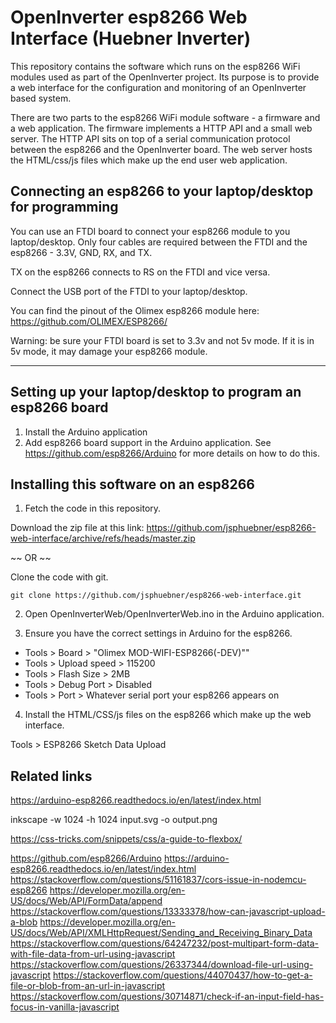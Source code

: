 # OpenInverter esp8266 Web Interface (Huebner Inverter)

This repository contains the software which runs on the esp8266 WiFi modules
used as part of the OpenInverter project. Its purpose is to provide a web
interface for the configuration and monitoring of an OpenInverter based system.

There are two parts to the esp8266 WiFi module software - a firmware and a web
application. The firmware implements a HTTP API and a small web server. The HTTP
API sits on top of a serial communication protocol between the esp8266 and the
OpenInverter board. The web server hosts the HTML/css/js files which make up the
end user web application.

## Connecting an esp8266 to your laptop/desktop for programming

You can use an FTDI board to connect your esp8266 module to you laptop/desktop.
Only four cables are required between the FTDI and the esp8266 - 3.3V, GND, RX,
and TX.

TX on the esp8266 connects to RS on the FTDI and vice versa.

Connect the USB port of the FTDI to your laptop/desktop.

You can find the pinout of the Olimex esp8266 module here: https://github.com/OLIMEX/ESP8266/

Warning: be sure your FTDI board is set to 3.3v and not 5v mode. If it is in 5v
mode, it may damage your esp8266 module.

--------------------------------------------------------------------------------

## Setting up your laptop/desktop to program an esp8266 board

1. Install the Arduino application
2. Add esp8266 board support in the Arduino application. See 
   https://github.com/esp8266/Arduino for more details on how to do this.



## Installing this software on an esp8266

1. Fetch the code in this repository.

Download the zip file at this link:
  https://github.com/jsphuebner/esp8266-web-interface/archive/refs/heads/master.zip

~~ OR ~~

Clone the code with git.

```
git clone https://github.com/jsphuebner/esp8266-web-interface.git
```

2. Open OpenInverterWeb/OpenInverterWeb.ino in the Arduino application.

3. Ensure you have the correct settings in Arduino for the esp8266.

  - Tools > Board > "Olimex MOD-WIFI-ESP8266(-DEV)""
  - Tools > Upload speed > 115200
  - Tools > Flash Size > 2MB
  - Tools > Debug Port > Disabled
  - Tools > Port > Whatever serial port your esp8266 appears on

4. Install the HTML/CSS/js files on the esp8266 which make up the web interface.

Tools > ESP8266 Sketch Data Upload


## Related links

https://arduino-esp8266.readthedocs.io/en/latest/index.html


inkscape -w 1024 -h 1024 input.svg -o output.png

https://css-tricks.com/snippets/css/a-guide-to-flexbox/

https://github.com/esp8266/Arduino
https://arduino-esp8266.readthedocs.io/en/latest/index.html
https://stackoverflow.com/questions/51161837/cors-issue-in-nodemcu-esp8266
https://developer.mozilla.org/en-US/docs/Web/API/FormData/append
https://stackoverflow.com/questions/13333378/how-can-javascript-upload-a-blob
https://developer.mozilla.org/en-US/docs/Web/API/XMLHttpRequest/Sending_and_Receiving_Binary_Data
https://stackoverflow.com/questions/64247232/post-multipart-form-data-with-file-data-from-url-using-javascript
https://stackoverflow.com/questions/26337344/download-file-url-using-javascript
https://stackoverflow.com/questions/44070437/how-to-get-a-file-or-blob-from-an-url-in-javascript
https://stackoverflow.com/questions/30714871/check-if-an-input-field-has-focus-in-vanilla-javascript

